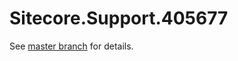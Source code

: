 # Sitecore.Support.405677

See [master branch](https://github.com/sitecoresupport/Sitecore.Support.405677) for details.